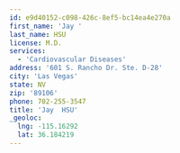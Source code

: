 ```yaml
---
id: e9d40152-c098-426c-8ef5-bc14ea4e270a
first_name: 'Jay '
last_name: HSU
license: M.D.
services:
  - 'Cardiovascular Diseases'
address: '601 S. Rancho Dr. Ste. D-28'
city: 'Las Vegas'
state: NV
zip: '89106'
phone: 702-255-3547
title: 'Jay  HSU'
_geoloc:
  lng: -115.16292
  lat: 36.184219
---
```

